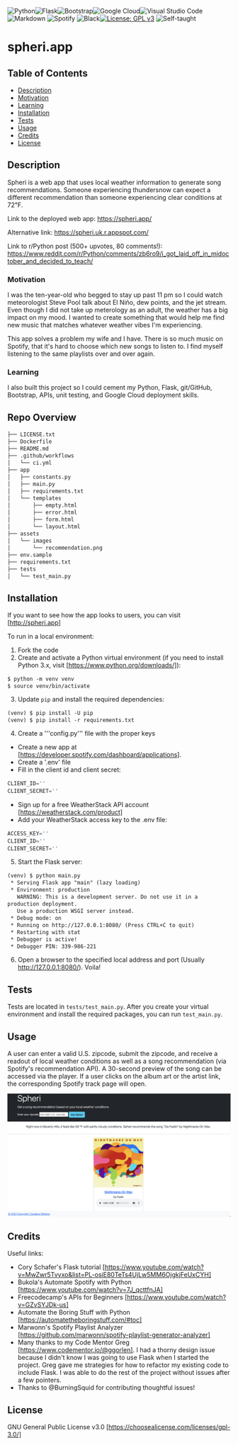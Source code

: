 ![Python](https://img.shields.io/badge/python-3670A0?style=for-the-badge&logo=python&logoColor=ffdd54)![Flask](https://img.shields.io/badge/flask-%23000.svg?style=for-the-badge&logo=flask&logoColor=white)![Bootstrap](https://img.shields.io/badge/bootstrap-%23563D7C.svg?style=for-the-badge&logo=bootstrap&logoColor=white)![Google Cloud](https://img.shields.io/badge/GoogleCloud-%234285F4.svg?style=for-the-badge&logo=google-cloud&logoColor=white)![Visual Studio Code](https://img.shields.io/badge/Visual%20Studio%20Code-0078d7.svg?style=for-the-badge&logo=visual-studio-code&logoColor=white)![Markdown](https://img.shields.io/badge/markdown-%23000000.svg?style=for-the-badge&logo=markdown&logoColor=white) ![Spotify](https://img.shields.io/badge/Spotify-1ED760?style=for-the-badge&logo=spotify&logoColor=white) ![Black](https://img.shields.io/badge/code%20style-black-black)[![License: GPL v3](https://img.shields.io/badge/License-GPLv3-blue.svg)](https://www.gnu.org/licenses/gpl-3.0) ![Self-taught](https://img.shields.io/badge/Self--taught-First%20Public%20Project-brightgreen_)

# spheri.app

## Table of Contents

- [Description](#description)
- [Motivation](#motivation)
- [Learning](#learning)
- [Installation](#installation)
- [Tests](#tests)
- [Usage](#usage)
- [Credits](#credits)
- [License](#license)


## Description

Spheri is a web app that uses local weather information to generate song recommendations. Someone experiencing thundersnow can expect a different recommendation than someone experiencing clear conditions at 72℉.

Link to the deployed web app: https://spheri.app/ 

Alternative link: https://spheri.uk.r.appspot.com/

Link to r/Python post (500+ upvotes, 80 comments!): https://www.reddit.com/r/Python/comments/zb6ro9/i_got_laid_off_in_midoctober_and_decided_to_teach/

### Motivation

I was the ten-year-old who begged to stay up past 11 pm so I could watch meteorologist Steve Pool talk about El Niño, dew points, and the jet stream. Even though I did not take up meterology as an adult, the weather has a big impact on my mood. I wanted to create something that would help me find new music that matches whatever weather vibes I'm experiencing.

This app solves a problem my wife and I have. There is so much music on Spotify, that it's hard to choose which new songs to listen to. I find myself listening to the same playlists over and over again.

### Learning

I also built this project so I could cement my Python, Flask, git/GitHub, Bootstrap, APIs, unit testing, and Google Cloud deployment skills.

## Repo Overview
```shell
├── LICENSE.txt
├── Dockerfile
├── README.md
├── .github/workflows
│   └── ci.yml
├── app
│   ├── constants.py
│   ├── main.py
│   ├── requirements.txt
│   └── templates
│       ├── empty.html
│       ├── error.html
│       ├── form.html
│       └── layout.html
├── assets
│   └── images
│       └── recommendation.png
├── env.sample
├── requirements.txt
├── tests
│   └── test_main.py
```

## Installation

If you want to see how the app looks to users, you can visit [http://spheri.app]

To run in a local environment:

1. Fork the code
2. Create and activate a Python virtual environment (if you need to install Python 3.x, visit [https://www.python.org/downloads/]):

```shell
$ python -m venv venv
$ source venv/bin/activate
```

3. Update `pip` and install the required dependencies:

```shell
(venv) $ pip install -U pip
(venv) $ pip install -r requirements.txt
```

4. Create a '''config.py''' file with the proper keys

- Create a new app at [https://developer.spotify.com/dashboard/applications].
- Create a '.env' file
- Fill in the client id and client secret:
```python
CLIENT_ID=''
CLIENT_SECRET=''
```
- Sign up for a free WeatherStack API account [https://weatherstack.com/product]
- Add your WeatherStack access key to the .env file:
```python
ACCESS_KEY=''
CLIENT_ID=''
CLIENT_SECRET=''
```

5. Start the Flask server:

```shell
(venv) $ python main.py
 * Serving Flask app "main" (lazy loading)
 * Environment: production
   WARNING: This is a development server. Do not use it in a production deployment.
   Use a production WSGI server instead.
 * Debug mode: on
 * Running on http://127.0.0.1:8080/ (Press CTRL+C to quit)
 * Restarting with stat
 * Debugger is active!
 * Debugger PIN: 339-986-221
 ```

 6. Open a browser to the specified local address and port (Usually http://127.0.0.1:8080/). Voila! 

## Tests

Tests are located in ```tests/test_main.py```. After you create your virtual environment and install the required packages, you can run ```test_main.py```. 

## Usage

A user can enter a valid U.S. zipcode, submit the zipcode, and receive a readout of local weather conditions as well as a song recommendation (via Spotify's recommendation API). A 30-second preview of the song can be accessed via the player. If a user clicks on the album art or the artist link, the corresponding Spotify track page will open.

![screenshot of Spheri recommendation](assets/images/recommendation.png)


## Credits

Useful links:
- Cory Schafer's Flask tutorial [https://www.youtube.com/watch?v=MwZwr5Tvyxo&list=PL-osiE80TeTs4UjLw5MM6OjgkjFeUxCYH]
- Bukola's Automate Spotify with Python [https://www.youtube.com/watch?v=7J_qcttfnJA]
- Freecodecamp's APIs for Beginners [https://www.youtube.com/watch?v=GZvSYJDk-us]
- Automate the Boring Stuff with Python [https://automatetheboringstuff.com/#toc]
- Marwonn's Spotify Playlist Analyzer [https://github.com/marwonn/spotify-playlist-generator-analyzer]
- Many thanks to my Code Mentor Greg [https://www.codementor.io/@ggorlen]. I had a thorny design issue because I didn't know I was going to use Flask when I started the project. Greg gave me strategies for how to refactor my existing code to include Flask. I was able to do the rest of the project without issues after a few pointers.
- Thanks to @BurningSquid for contributing thoughtful issues!   

## License

GNU General Public License v3.0 [https://choosealicense.com/licenses/gpl-3.0/]
